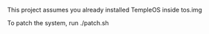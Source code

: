 This project assumes you already installed TempleOS inside tos.img

To patch the system, run ./patch.sh

